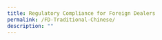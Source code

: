 ```yaml
---
title: Regulatory Compliance for Foreign Dealers
permalink: /FD-Traditional-Chinese/
description: ""
---
```

